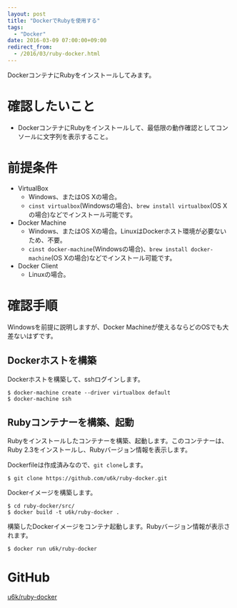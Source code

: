```yaml
---
layout: post
title: "DockerでRubyを使用する"
tags:
  - "Docker"
date: 2016-03-09 07:00:00+09:00
redirect_from:
  - /2016/03/ruby-docker.html
---
```


DockerコンテナにRubyをインストールしてみます。

<!-- more -->

# 確認したいこと

* DockerコンテナにRubyをインストールして、最低限の動作確認としてコンソールに文字列を表示すること。

# 前提条件

* VirtualBox
    * Windows、またはOS Xの場合。
    * `cinst virtualbox`(Windowsの場合)、`brew install virtualbox`(OS Xの場合)などでインストール可能です。
* Docker Machine
    * Windows、またはOS Xの場合。LinuxはDockerホスト環境が必要ないため、不要。
    * `cinst docker-machine`(Windowsの場合)、`brew install docker-machine`(OS Xの場合)などでインストール可能です。
* Docker Client
    * Linuxの場合。

# 確認手順

Windowsを前提に説明しますが、Docker Machineが使えるならどのOSでも大差ないはずです。

## Dockerホストを構築

Dockerホストを構築して、sshログインします。

```
$ docker-machine create --driver virtualbox default
$ docker-machine ssh
```

## Rubyコンテナーを構築、起動

Rubyをインストールしたコンテナーを構築、起動します。このコンテナーは、Ruby 2.3をインストールし、Rubyバージョン情報を表示します。

Dockerfileは作成済みなので、`git clone`します。

```
$ git clone https://github.com/u6k/ruby-docker.git
```

Dockerイメージを構築します。

```
$ cd ruby-docker/src/
$ docker build -t u6k/ruby-docker .
```

構築したDockerイメージをコンテナ起動します。Rubyバージョン情報が表示されます。

```
$ docker run u6k/ruby-docker
```

# GitHub

[u6k/ruby-docker](https://github.com/u6k/ruby-docker)
